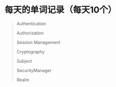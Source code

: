 # 每天的单词记录（每天10个）

> Authentication
>
> Authorization
>
> Session Management
>
> Cryptography
>
> Subject
>
> SecurityManager
>
> Realm